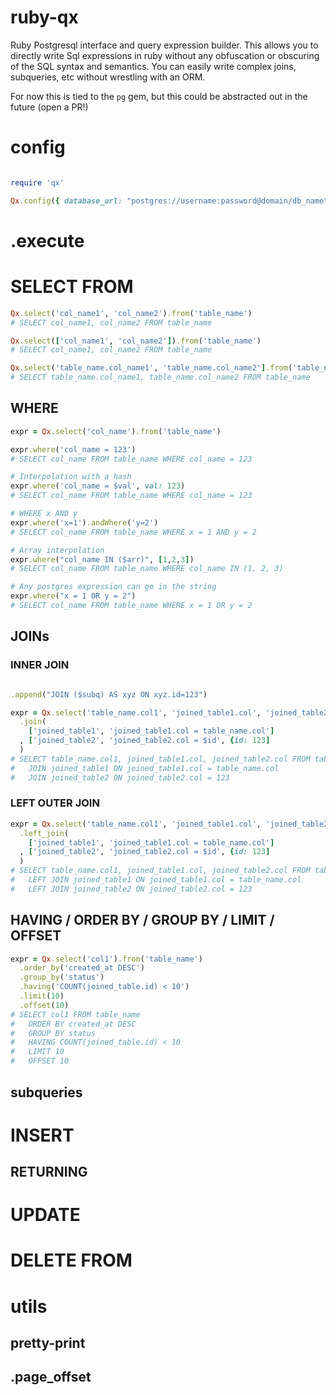 
# ruby-qx

Ruby Postgresql interface and query expression builder. This allows you to directly write Sql expressions in ruby without any obfuscation or obscuring of the SQL syntax and semantics. You can easily write complex joins, subqueries, etc without wrestling with an ORM.

For now this is tied to the `pg` gem, but this could be abstracted out in the future (open a PR!)

# config

```rb

require 'qx'

Qx.config({ database_url: "postgres://username:password@domain/db_name" })

```

# .execute

# SELECT FROM


```rb
Qx.select('col_name1', 'col_name2').from('table_name')
# SELECT col_name1, col_name2 FROM table_name

Qx.select(['col_name1', 'col_name2']).from('table_name')
# SELECT col_name1, col_name2 FROM table_name

Qx.select('table_name.col_name1', 'table_name.col_name2'].from('table_name')
# SELECT table_name.col_name1, table_name.col_name2 FROM table_name
```

## WHERE

```rb
expr = Qx.select('col_name').from('table_name')

expr.where('col_name = 123')
# SELECT col_name FROM table_name WHERE col_name = 123

# Interpolation with a hash
expr.where('col_name = $val', val: 123)
# SELECT col_name FROM table_name WHERE col_name = 123

# WHERE x AND y
expr.where('x=1').andWhere('y=2') 
# SELECT col_name FROM table_name WHERE x = 1 AND y = 2

# Array interpolation
expr.where("col_name IN ($arr)", [1,2,3])
# SELECT col_name FROM table_name WHERE col_name IN (1, 2, 3)

# Any postgres expression can go in the string
expr.where("x = 1 OR y = 2")
# SELECT col_name FROM table_name WHERE x = 1 OR y = 2
```

## JOINs

### INNER JOIN

```rb

.append("JOIN ($subq) AS xyz ON xyz.id=123")

expr = Qx.select('table_name.col1', 'joined_table1.col', 'joined_table2.col').from(:table_name)
  .join(
    ['joined_table1', 'joined_table1.col = table_name.col']
  , ['joined_table2', 'joined_table2.col = $id', {id: 123]
  )
# SELECT table_name.col1, joined_table1.col, joined_table2.col FROM table_name
#   JOIN joined_table1 ON joined_table1.col = table_name.col
#   JOIN joined_table2 ON joined_table2.col = 123
```

### LEFT OUTER JOIN

```rb
expr = Qx.select('table_name.col1', 'joined_table1.col', 'joined_table2.col').from(:table_name)
  .left_join(
    ['joined_table1', 'joined_table1.col = table_name.col']
  , ['joined_table2', 'joined_table2.col = $id', {id: 123]
  )
# SELECT table_name.col1, joined_table1.col, joined_table2.col FROM table_name
#   LEFT JOIN joined_table1 ON joined_table1.col = table_name.col
#   LEFT JOIN joined_table2 ON joined_table2.col = 123
```

## HAVING / ORDER BY / GROUP BY / LIMIT / OFFSET

```rb
expr = Qx.select('col1').from('table_name')
  .order_by('created_at DESC')
  .group_by('status')
  .having('COUNT(joined_table.id) < 10')
  .limit(10)
  .offset(10)
# SELECT col1 FROM table_name
#   ORDER BY created_at DESC
#   GROUP BY status
#   HAVING COUNT(joined_table.id) < 10
#   LIMIT 10
#   OFFSET 10
```

## subqueries

# INSERT

## RETURNING

# UPDATE

# DELETE FROM

# utils

## pretty-print

## .page_offset


